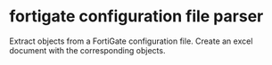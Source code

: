 # fortigate configuration file parser

Extract objects from a FortiGate configuration file.
Create an excel document with the corresponding objects.

